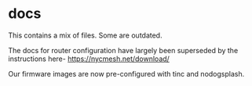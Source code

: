 # docs
This contains a mix of files. Some are outdated.

The docs for router configuration have largely been superseded by the instructions here- https://nycmesh.net/download/

Our firmware images are now pre-configured with tinc and nodogsplash.
